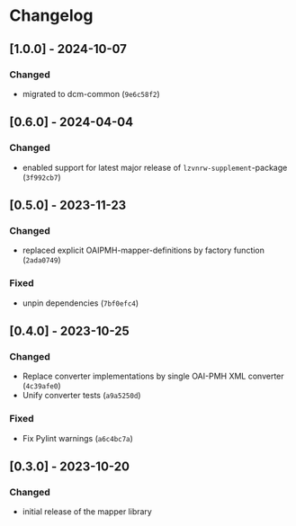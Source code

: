 # Changelog

## [1.0.0] - 2024-10-07

### Changed

- migrated to dcm-common (`9e6c58f2`)

## [0.6.0] - 2024-04-04

### Changed

- enabled support for latest major release of `lzvnrw-supplement`-package (`3f992cb7`)

## [0.5.0] - 2023-11-23

### Changed

- replaced explicit OAIPMH-mapper-definitions by factory function (`2ada0749`)

### Fixed

- unpin dependencies (`7bf0efc4`)


## [0.4.0] - 2023-10-25

### Changed

- Replace converter implementations by single OAI-PMH XML converter (`4c39afe0`)
- Unify converter tests (`a9a5250d`)

### Fixed

- Fix Pylint warnings (`a6c4bc7a`)


## [0.3.0] - 2023-10-20

### Changed

- initial release of the mapper library
